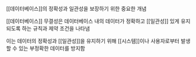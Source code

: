 [[데이터베이스]]의 정확성과 일관성을 보장하기 위한 중요한 개념

[[데이터베이스]] 무결성은 데이터베이스 내의 데이터가 정확하고 [[일관성]] 있게 유지되도록 하는 규칙과 제약 조건을 나타냄

이는 데이터의 정확성과 [[일관성]]을 유지하기 위해 [[시스템]]이나 사용자로부터 발생할 수 있는 부정확한 데이터를 방지함